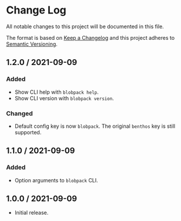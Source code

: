 # Change Log

All notable changes to this project will be documented in this file.

The format is based on [Keep a Changelog](https://keepachangelog.com/)
and this project adheres to [Semantic Versioning](https://semver.org/).

## 1.2.0 / 2021-09-09

### Added

- Show CLI help with `blobpack help`.
- Show CLI version with `blobpack version`.

### Changed

- Default config key is now `blobpack`.
  The original `benthos` key is still supported.

## 1.1.0 / 2021-09-09

### Added

- Option arguments to `blobpack` CLI.

## 1.0.0 / 2021-09-09

- Initial release.
